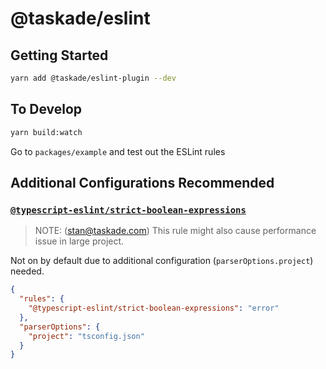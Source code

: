# @taskade/eslint

## Getting Started

```sh
yarn add @taskade/eslint-plugin --dev
```

## To Develop

```sh
yarn build:watch
```

Go to `packages/example` and test out the ESLint rules

## Additional Configurations Recommended

### [`@typescript-eslint/strict-boolean-expressions`](https://github.com/typescript-eslint/typescript-eslint/blob/master/packages/eslint-plugin/docs/rules/strict-boolean-expressions.md)

> NOTE: (stan@taskade.com) This rule might also cause performance issue in large project.

Not on by default due to additional configuration (`parserOptions.project`) needed.

```json
{
  "rules": {
    "@typescript-eslint/strict-boolean-expressions": "error"
  },
  "parserOptions": {
    "project": "tsconfig.json"
  }
}
```
